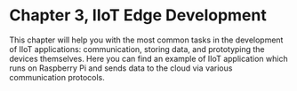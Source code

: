 # Chapter 3, IIoT Edge Development
This chapter will help you with the most common tasks in the development of IIoT applications: communication, storing data, and prototyping the devices themselves.
Here you can find an example of IIoT application which runs on Raspberry Pi and sends data to the cloud via various communication protocols.